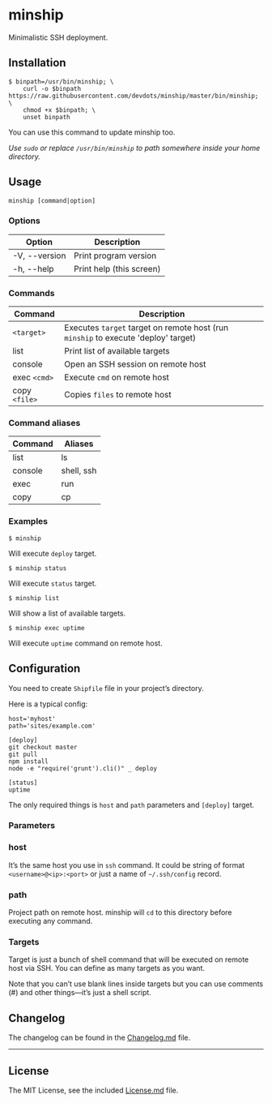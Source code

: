 # minship

Minimalistic SSH deployment.


## Installation

    $ binpath=/usr/bin/minship; \
        curl -o $binpath https://raw.githubusercontent.com/devdots/minship/master/bin/minship; \
        chmod +x $binpath; \
        unset binpath

You can use this command to update minship too.

*Use `sudo` or replace `/usr/bin/minship` to path somewhere inside your home directory.*

## Usage

    minship [command|option]

### Options

| Option          | Description |
| --------------- | --- |
| -V, --version   | Print program version |
| -h, --help      | Print help (this screen) |

### Commands

| Command         | Description |
| --------------- | --- |
| `<target>`      | Executes `target` target on remote host (run `minship` to execute 'deploy' target) |
| list            | Print list of available targets |
| console         | Open an SSH session on remote host |
| exec `<cmd>`    | Execute `cmd` on remote host |
| copy `<file>`   | Copies `files` to remote host |

### Command aliases

| Command         | Aliases |
| --------------- | --- |
| list            | ls |
| console         | shell, ssh |
| exec            | run |
| copy            | cp |

### Examples

    $ minship

Will execute `deploy` target.

    $ minship status

Will execute `status` target.

    $ minship list

Will show a list of available targets.

    $ minship exec uptime

Will execute `uptime` command on remote host.


## Configuration

You need to create `Shipfile` file in your project’s directory.

Here is a typical config:

    host='myhost'
    path='sites/example.com'

    [deploy]
    git checkout master
    git pull
    npm install
    node -e "require('grunt').cli()" _ deploy

    [status]
    uptime

The only required things is `host` and `path` parameters and `[deploy]` target.

### Parameters

### host

It’s the same host you use in `ssh` command. It could be string of format `<username>@<ip>:<port>` or just a name of `~/.ssh/config` record.

### path

Project path on remote host. minship will `cd` to this directory before executing any command.

### Targets

Target is just a bunch of shell command that will be executed on remote host via SSH. You can define as many targets as you want.

Note that you can’t use blank lines inside targets but you can use comments (#) and other things—it’s just a shell script.


## Changelog

The changelog can be found in the [Changelog.md](Changelog.md) file.


---

## License

The MIT License, see the included [License.md](License.md) file.

